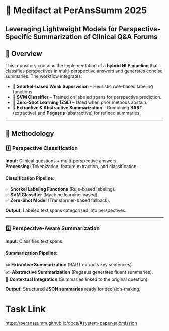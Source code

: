 # 🚀 **Medifact at PerAnsSumm 2025**  
## **Leveraging Lightweight Models for Perspective-Specific Summarization of Clinical Q&A Forums**  

## 📌 **Overview**  
This repository contains the implementation of a **hybrid NLP pipeline** that classifies perspectives in multi-perspective answers and generates concise summaries. The workflow integrates:  

- **🔹 Snorkel-based Weak Supervision** – Heuristic rule-based labeling functions.  
- **🔹 SVM Classifier** – Trained on labeled spans for perspective prediction.  
- **🔹 Zero-Shot Learning (ZSL)** – Used when prior methods abstain.  
- **🔹 Extractive & Abstractive Summarization** – Combining **BART** (extractive) and **Pegasus** (abstractive) for refined summaries.  

---

## 🔬 **Methodology**  

### **1️⃣ Perspective Classification**  
**Input:** Clinical questions + multi-perspective answers.  
**Processing:** Tokenization, feature extraction, and classification.  

#### **Classification Pipeline:**  
✅ **Snorkel Labeling Functions** (Rule-based labeling).  
✅ **SVM Classifier** (Machine learning-based).  
✅ **Zero-Shot Model** (Transformer-based fallback).  

**Output:** Labeled text spans categorized into perspectives.  

---

### **2️⃣ Perspective-Aware Summarization**  
**Input:** Classified text spans.  

#### **Summarization Pipeline:**  
✂️ **Extractive Summarization** (BART extracts key sentences).  
✍️ **Abstractive Summarization** (Pegasus generates fluent summaries).  
🔗 **Contextual Integration** (Summaries linked to the original question).  

**Output:** Structured **JSON summaries** ready for decision-making.  
# Task Link
https://peranssumm.github.io/docs/#system-paper-submission
